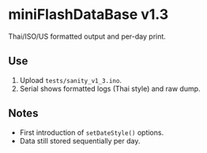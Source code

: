 # miniFlashDataBase v1.3

Thai/ISO/US formatted output and per-day print.

## Use

1. Upload `tests/sanity_v1_3.ino`.
2. Serial shows formatted logs (Thai style) and raw dump.

## Notes
- First introduction of `setDateStyle()` options.
- Data still stored sequentially per day.
